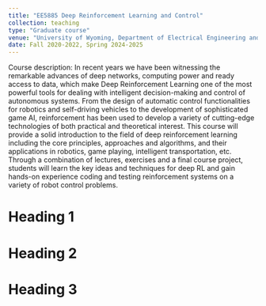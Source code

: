 ```yaml
---
title: "EE5885 Deep Reinforcement Learning and Control"
collection: teaching
type: "Graduate course"
venue: "University of Wyoming, Department of Electrical Engineering and Computer Science"
date: Fall 2020-2022, Spring 2024-2025
---
```

Course description: In recent years we have been witnessing the remarkable advances of deep networks, computing power and ready access to data, which make Deep Reinforcement Learning one of the most powerful tools for dealing with intelligent decision-making and control of autonomous systems. From the design of automatic control functionalities for robotics and self-driving vehicles to the development of sophisticated game AI, reinforcement has been used to develop a variety of cutting-edge technologies of both practical and theoretical interest. This course will provide a solid introduction to the field of deep reinforcement learning including the core principles, approaches and algorithms, and their applications in robotics, game playing, intelligent transportation, etc. Through a combination of lectures, exercises and a final course project, students will learn the key ideas and techniques for deep RL and gain hands-on experience coding and testing reinforcement systems on a variety of robot control problems.

Heading 1
======

Heading 2
======

Heading 3
======
